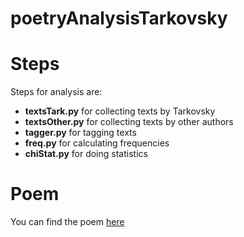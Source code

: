 poetryAnalysisTarkovsky
========

# Steps

Steps for analysis are:

* **textsTark.py** for collecting texts by Tarkovsky
* **textsOther.py** for collecting texts by other authors
* **tagger.py** for tagging texts
* **freq.py** for calculating frequencies
* **chiStat.py** for doing statistics

# Poem
You can find the poem [here](http://search1.ruscorpora.ru/search.xml?env=alpha&mycorp=&mysent=&mysize=&mysentsize=&mydocsize=&dpp=&spp=&spd=&text=lexform&mode=poetic&sort=gr_tagging&ext=10&nodia=1&req=%EF%E5%F0%E5%E4%20%EB%E8%F1%F2%EE%EF%E0%E4%EE%EC&docid=70555&sid=2&expand=full)
